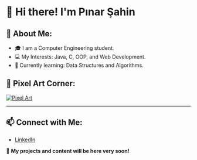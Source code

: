 # 👋 Hi there! I'm Pınar Şahin

## 🚀 About Me:
- 🎓 I am a Computer Engineering student.  
- 💻 My Interests: Java, C, OOP, and Web Development.  
- 🌱 Currently learning: Data Structures and Algorithms.  

## 🎨 Pixel Art Corner:
[![Pixel Art](https://example.com/link-to-your-pixel-art.png)](https://art.pixilart.com/sr2871c658c38d4.png)

---

## 📫 Connect with Me:
- [LinkedIn](https://www.linkedin.com/in/p%C4%B1nar-%C5%9Fahin-0a350727b)

🌟 **My projects and content will be here very soon!**
